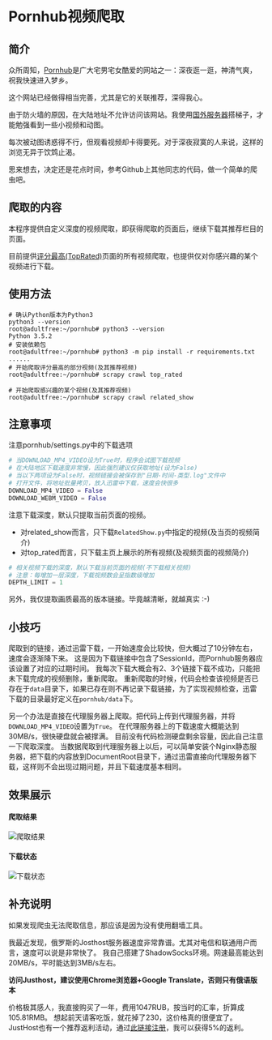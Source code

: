 # Pornhub视频爬取

## 简介

众所周知，[Pornhub](http://pornhub.com/)是广大宅男宅女酷爱的网站之一：深夜逛一逛，神清气爽，祝我快速进入梦乡。

这个网站已经做得相当完善，尤其是它的关联推荐，深得我心。

由于防火墙的原因，在大陆地址不允许访问该网站。我使用[国外服务器](https://justhost.ru/?ref=66813)搭梯子，才能勉强看到一些小视频和动图。

每次被动图诱惑得不行，但观看视频却卡得要死。对于深夜寂寞的人来说，这样的浏览无异于饮鸩止渴。

思来想去，决定还是花点时间，参考Github上其他同志的代码，做一个简单的爬虫吧。

## 爬取的内容

本程序提供自定义深度的视频爬取，即获得爬取的页面后，继续下载其推荐栏目的页面。

目前提供[评分最高(TopRated)](https://www.pornhub.com/video?o=tr)页面的所有视频爬取，也提供仅对你感兴趣的某个视频进行下载。

## 使用方法

```shell script
# 确认Python版本为Python3
python3 --version
root@adultfree:~/pornhub# python3 --version
Python 3.5.2
# 安装依赖包
root@adultfree:~/pornhub# python3 -m pip install -r requirements.txt
......
# 开始爬取评分最高的部分视频(及其推荐视频)
root@adultfree:~/pornhub# scrapy crawl top_rated

# 开始爬取感兴趣的某个视频(及其推荐视频)
root@adultfree:~/pornhub# scrapy crawl related_show
```

## 注意事项

注意pornhub/settings.py中的下载选项

```python
# 当DOWNLOAD_MP4_VIDEO设为True时，程序会试图下载视频
# 在大陆地区下载速度非常慢，因此强烈建议仅获取地址(设为False)
# 当以下两项设为False时，视频链接会被保存到"日期-时间-类型.log"文件中
# 打开文件，将地址批量拷贝，放入迅雷中下载，速度会快很多
DOWNLOAD_MP4_VIDEO = False
DOWNLOAD_WEBM_VIDEO = False
```

注意下载深度，默认只提取当前页面的视频。
* 对related_show而言，只下载`RelatedShow.py`中指定的视频(及当页的视频简介)
* 对top_rated而言，只下载主页上展示的所有视频(及视频页面的视频简介)

```python
# 相关视频下载的深度，默认下载当前页面的视频(不下载相关视频)
# 注意：每增加一层深度，下载视频数会呈指数级增加
DEPTH_LIMIT = 1
```

另外，我仅提取画质最高的版本链接。毕竟越清晰，就越真实 :-)

## 小技巧

爬取到的链接，通过迅雷下载，一开始速度会比较快，但大概过了10分钟左右，速度会逐渐降下来。
这是因为下载链接中包含了SessionId，而Pornhub服务器应该设置了对应的过期时间。
我每次下载大概会有2、3个链接下载不成功，只能把未下载完成的视频删除，重新爬取。
重新爬取的时候，代码会检查该视频是否已存在于`data`目录下，如果已存在则不再记录下载链接，为了实现视频检查，迅雷下载的目录最好定义在`pornhub/data`下。


另一个办法是直接在代理服务器上爬取。把代码上传到代理服务器，并将`DOWNLOAD_MP4_VIDEO`设置为`True`。
在代理服务器上的下载速度大概能达到30MB/s，很快硬盘就会被撑满。
目前没有代码检测硬盘剩余容量，因此自己注意一下爬取深度。
当数据爬取到代理服务器上以后，可以简单安装个Nginx静态服务器，把下载的内容放到DocumentRoot目录下，通过迅雷直接向代理服务器下载，这样则不会出现过期问题，并且下载速度基本相同。

## 效果展示

#### 爬取结果

![爬取结果](https://raw.githubusercontent.com/adultfree/pornhub/master/images/crawl_result.png)

#### 下载状态

![下载状态](https://raw.githubusercontent.com/adultfree/pornhub/master/images/download_xunlei.png)

## 补充说明

如果发现爬虫无法爬取信息，那应该是因为没有使用翻墙工具。

我最近发现，俄罗斯的Josthost服务器速度非常靠谱。尤其对电信和联通用户而言，速度可以说是非常快了。
我自己搭建了ShadowSocks环境。网速最高能达到20MB/s，平时能达到3MB/s左右。

**访问Justhost，建议使用Chrome浏览器+Google Translate，否则只有俄语版本**

价格极其感人，我直接购买了一年，费用1047RUB，按当时的汇率，折算成105.81RMB。
想起前天请客吃饭，就花掉了230，这价格真的很便宜了。
JustHost也有一个推荐返利活动，通过[此链接注册](https://justhost.ru/?ref=66813)，我可以获得5%的返利。
